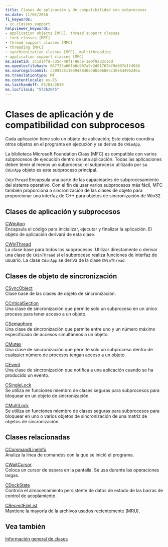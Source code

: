 ```yaml
---
title: Clases de aplicación y de compatibilidad con subprocesos
ms.date: 11/04/2016
f1_keywords:
- vc.classes.support
helpviewer_keywords:
- application objects [MFC], thread support classes
- lock classes [MFC]
- thread support classes [MFC]
- threading [MFC]
- synchronization classes [MFC], multithreading
- application support classes [MFC]
ms.assetid: 3c1d14fd-c35c-48f1-86ce-1e0f9a32c36d
ms.openlocfilehash: 667725a60fb0c907a9c2d017674f9d097d1f4946
ms.sourcegitcommit: c3093251193944840e3d0a068ecc30e6449624ba
ms.translationtype: MT
ms.contentlocale: es-ES
ms.lasthandoff: 03/04/2019
ms.locfileid: "57262045"
---
```

# <a name="application-and-thread-support-classes"></a>Clases de aplicación y de compatibilidad con subprocesos

Cada aplicación tiene solo un objeto de aplicación; Este objeto coordina otros objetos en el programa en ejecución y se deriva de `CWinApp`.

La biblioteca Microsoft Foundation Class (MFC) es compatible con varios subprocesos de ejecución dentro de una aplicación. Todas las aplicaciones deben tener al menos un subproceso; el subproceso utilizado por su `CWinApp` objeto es este subproceso principal.

`CWinThread` Encapsula una parte de las capacidades de subprocesamiento del sistema operativo. Con el fin de usar varios subprocesos más fácil, MFC también proporciona a sincronización de las clases de objeto para proporcionar una interfaz de C++ para objetos de sincronización de Win32.

## <a name="application-and-thread-classes"></a>Clases de aplicación y subprocesos

[CWinApp](../mfc/reference/cwinapp-class.md)<br/>
Encapsula el código para inicializar, ejecutar y finalizar la aplicación. El objeto de aplicación derivará de esta clase.

[CWinThread](../mfc/reference/cwinthread-class.md)<br/>
La clase base para todos los subprocesos. Utilizar directamente o derivar una clase de `CWinThread` si el subproceso realiza funciones de interfaz de usuario. La clase `CWinApp` se deriva de la clase `CWinThread`.

## <a name="synchronization-object-classes"></a>Clases de objeto de sincronización

[CSyncObject](../mfc/reference/csyncobject-class.md)<br/>
Clase base de las clases de objeto de sincronización.

[CCriticalSection](../mfc/reference/ccriticalsection-class.md)<br/>
Una clase de sincronización que permite solo un subproceso en un único proceso para tener acceso a un objeto.

[CSemaphore](../mfc/reference/csemaphore-class.md)<br/>
Una clase de sincronización que permite entre uno y un número máximo especificado de accesos simultáneos a un objeto.

[CMutex](../mfc/reference/cmutex-class.md)<br/>
Una clase de sincronización que permite solo un subproceso dentro de cualquier número de procesos tengan acceso a un objeto.

[CEvent](../mfc/reference/cevent-class.md)<br/>
Una clase de sincronización que notifica a una aplicación cuando se ha producido un evento.

[CSingleLock](../mfc/reference/csinglelock-class.md)<br/>
Se utiliza en funciones miembro de clases seguras para subprocesos para bloquear en un objeto de sincronización.

[CMultiLock](../mfc/reference/cmultilock-class.md)<br/>
Se utiliza en funciones miembro de clases seguras para subprocesos para bloquear en uno o varios objetos de sincronización de una matriz de objetos de sincronización.

## <a name="related-classes"></a>Clases relacionadas

[CCommandLineInfo](../mfc/reference/ccommandlineinfo-class.md)<br/>
Analiza la línea de comandos con la que se inició el programa.

[CWaitCursor](../mfc/reference/cwaitcursor-class.md)<br/>
Coloca un cursor de espera en la pantalla. Se usa durante las operaciones largas.

[CDockState](../mfc/reference/cdockstate-class.md)<br/>
Controla el almacenamiento persistente de datos de estado de las barras de control de acoplamiento.

[CRecentFileList](../mfc/reference/crecentfilelist-class.md)<br/>
Mantiene la mayoría de la archivos usados recientemente (MRU).

## <a name="see-also"></a>Vea también

[Información general de clases](../mfc/class-library-overview.md)
